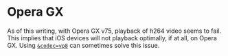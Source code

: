# Opera GX

As of this writing, with Opera GX v75, playback of h264 video seems to fail. This implies that iOS devices will not playback optimally, if at all, on Opera GX. Using [`&codec=vp8`](../advanced-settings/viewer-parameters/codec.md) can sometimes solve this issue.
